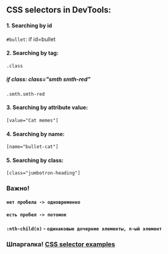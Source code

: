## CSS selectors in DevTools:

#### 1. Searching by id
`#bullet`: if id=bullet
#### 2. Searching by tag:
`.class`
##### if class: class="smth  smth-red"
`.smth.smth-red`
#### 3. Searching by attribute value:
`[value="Cat memes"]`
#### 4. Searching by name:
`[name="bullet-cat"]`
#### 5. Searching by class:
`[class="jumbotron-heading"]`

### Важно!
#### `нет пробела -> одновременно`
#### `есть пробел -> потомок`
#### `:nth-child(n)` - `одинаковые дочерние элементы, n-ый элемент`
### Шпаргалка! [CSS selector examples](https://code.tutsplus.com/ru/tutorials/the-30-css-selectors-you-must-memorize--net-16048)

